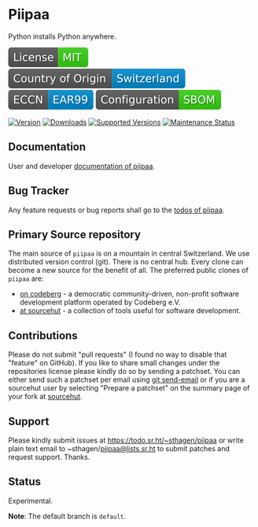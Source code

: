 # Piipaa

Python installs Python anywhere.

[![License](docs/badges/license-spdx-mit.svg)](https://git.sr.ht/~sthagen/piipaa/tree/default/item/LICENSE)
[![Country of Origin](docs/badges/country-of-origin-name-switzerland-neutral.svg)](https://git.sr.ht/~sthagen/piipaa/tree/default/item/COUNTRY-OF-ORIGIN)
[![Export Classification Control Number (ECCN)](docs/badges/export-control-classification-number_eccn-ear99-neutral.svg)](https://git.sr.ht/~sthagen/piipaa/tree/default/item/EXPORT-CONTROL-CLASSIFICATION-NUMBER)
[![Configuration](docs/badges/configuration-sbom.svg)](https://git.sr.ht/~sthagen/piipaa/tree/default/item/docs/third-party/README.md)

[![Version](https://img.shields.io/pypi/v/piipaa.svg?style=flat)](https://pypi.python.org/pypi/piipaa/)
[![Downloads](https://static.pepy.tech/badge/piipaa/month)](https://pepy.tech/project/piipaa)
[![Supported Versions](https://img.shields.io/pypi/pyversions/piipaa.svg?style=flat)](https://pypi.python.org/pypi/piipaa/)
[![Maintenance Status](https://img.shields.io/github/commit-activity/y/sthagen/piipaa.svg?style=flat)](https://git.sr.ht/~sthagen/piipaa/log)

## Documentation

User and developer [documentation of piipaa](https://codes.dilettant.life/docs/piipaa).

## Bug Tracker

Any feature requests or bug reports shall go to the [todos of piipaa](https://todo.sr.ht/~sthagen/piipaa).

## Primary Source repository

The main source of `piipaa` is on a mountain in central Switzerland.
We use distributed version control (git).
There is no central hub.
Every clone can become a new source for the benefit of all.
The preferred public clones of `piipaa` are:

* [on codeberg](https://codeberg.org/sthagen/piipaa) - a democratic community-driven, non-profit software development platform operated by Codeberg e.V.
* [at sourcehut](https://git.sr.ht/~sthagen/piipaa) - a collection of tools useful for software development.

## Contributions

Please do not submit "pull requests" (I found no way to disable that "feature" on GitHub).
If you like to share small changes under the repositories license please kindly do so by sending a patchset.
You can either send such a patchset per email using [git send-email](https://git-send-email.io) or 
if you are a sourcehut user by selecting "Prepare a patchset" on the summary page of your fork at [sourcehut](https://git.sr.ht/).

## Support

Please kindly submit issues at https://todo.sr.ht/~sthagen/piipaa or write plain text email to ~sthagen/piipaa@lists.sr.ht to submit patches and request support. Thanks.

## Status

Experimental.

**Note**: The default branch is `default`.

